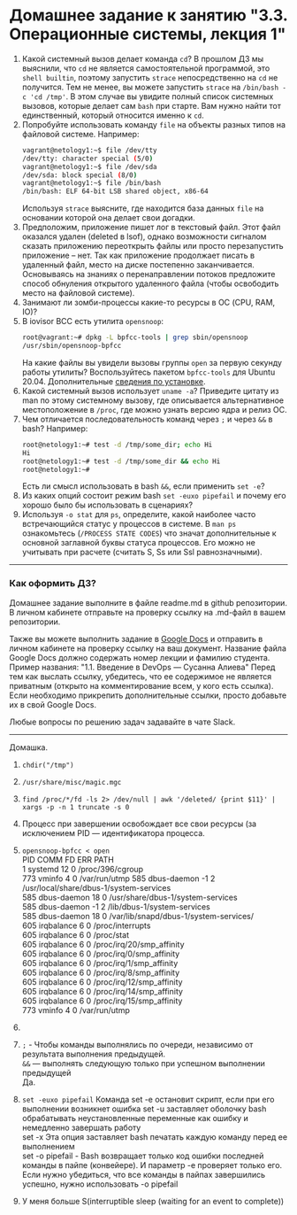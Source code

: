 # Домашнее задание к занятию "3.3. Операционные системы, лекция 1"

1. Какой системный вызов делает команда `cd`? В прошлом ДЗ мы выяснили, что `cd` не является самостоятельной  программой, это `shell builtin`, поэтому запустить `strace` непосредственно на `cd` не получится. Тем не менее, вы можете запустить `strace` на `/bin/bash -c 'cd /tmp'`. В этом случае вы увидите полный список системных вызовов, которые делает сам `bash` при старте. Вам нужно найти тот единственный, который относится именно к `cd`.
1. Попробуйте использовать команду `file` на объекты разных типов на файловой системе. Например:
    ```bash
    vagrant@netology1:~$ file /dev/tty
    /dev/tty: character special (5/0)
    vagrant@netology1:~$ file /dev/sda
    /dev/sda: block special (8/0)
    vagrant@netology1:~$ file /bin/bash
    /bin/bash: ELF 64-bit LSB shared object, x86-64
    ```
    Используя `strace` выясните, где находится база данных `file` на основании которой она делает свои догадки.
1. Предположим, приложение пишет лог в текстовый файл. Этот файл оказался удален (deleted в lsof), однако возможности сигналом сказать приложению переоткрыть файлы или просто перезапустить приложение – нет. Так как приложение продолжает писать в удаленный файл, место на диске постепенно заканчивается. Основываясь на знаниях о перенаправлении потоков предложите способ обнуления открытого удаленного файла (чтобы освободить место на файловой системе).
1. Занимают ли зомби-процессы какие-то ресурсы в ОС (CPU, RAM, IO)?
1. В iovisor BCC есть утилита `opensnoop`:
    ```bash
    root@vagrant:~# dpkg -L bpfcc-tools | grep sbin/opensnoop
    /usr/sbin/opensnoop-bpfcc
    ```
    На какие файлы вы увидели вызовы группы `open` за первую секунду работы утилиты? Воспользуйтесь пакетом `bpfcc-tools` для Ubuntu 20.04. Дополнительные [сведения по установке](https://github.com/iovisor/bcc/blob/master/INSTALL.md).
1. Какой системный вызов использует `uname -a`? Приведите цитату из man по этому системному вызову, где описывается альтернативное местоположение в `/proc`, где можно узнать версию ядра и релиз ОС.
1. Чем отличается последовательность команд через `;` и через `&&` в bash? Например:
    ```bash
    root@netology1:~# test -d /tmp/some_dir; echo Hi
    Hi
    root@netology1:~# test -d /tmp/some_dir && echo Hi
    root@netology1:~#
    ```
    Есть ли смысл использовать в bash `&&`, если применить `set -e`?
1. Из каких опций состоит режим bash `set -euxo pipefail` и почему его хорошо было бы использовать в сценариях?
1. Используя `-o stat` для `ps`, определите, какой наиболее часто встречающийся статус у процессов в системе. В `man ps` ознакомьтесь (`/PROCESS STATE CODES`) что значат дополнительные к основной заглавной буквы статуса процессов. Его можно не учитывать при расчете (считать S, Ss или Ssl равнозначными).


 ---

### Как оформить ДЗ?

Домашнее задание выполните в файле readme.md в github репозитории. В личном кабинете отправьте на проверку ссылку на .md-файл в вашем репозитории.

Также вы можете выполнить задание в [Google Docs](https://docs.google.com/document/u/0/?tgif=d) и отправить в личном кабинете на проверку ссылку на ваш документ.
Название файла Google Docs должно содержать номер лекции и фамилию студента. Пример названия: "1.1. Введение в DevOps — Сусанна Алиева"
Перед тем как выслать ссылку, убедитесь, что ее содержимое не является приватным (открыто на комментирование всем, у кого есть ссылка).
Если необходимо прикрепить дополнительные ссылки, просто добавьте их в свой Google Docs.

Любые вопросы по решению задач задавайте в чате Slack.

---
Домашка.

1. `chdir("/tmp")`
2. `/usr/share/misc/magic.mgc`
3. `find /proc/*/fd -ls 2> /dev/null | awk '/deleted/ {print $11}' | xargs -p -n 1 truncate -s 0`  
4. Процесс при завершении освобождает все свои ресурсы (за исключением PID — идентификатора процесса.  
5. `opensnoop-bpfcc < open`  
PID    COMM               FD ERR PATH  
1      systemd            12   0 /proc/396/cgroup  
773    vminfo              4   0 /var/run/utmp
585    dbus-daemon        -1   2 /usr/local/share/dbus-1/system-services  
585    dbus-daemon        18   0 /usr/share/dbus-1/system-services  
585    dbus-daemon        -1   2 /lib/dbus-1/system-services  
585    dbus-daemon        18   0 /var/lib/snapd/dbus-1/system-services/  
605    irqbalance          6   0 /proc/interrupts  
605    irqbalance          6   0 /proc/stat  
605    irqbalance          6   0 /proc/irq/20/smp_affinity  
605    irqbalance          6   0 /proc/irq/0/smp_affinity  
605    irqbalance          6   0 /proc/irq/1/smp_affinity  
605    irqbalance          6   0 /proc/irq/8/smp_affinity  
605    irqbalance          6   0 /proc/irq/12/smp_affinity  
605    irqbalance          6   0 /proc/irq/14/smp_affinity  
605    irqbalance          6   0 /proc/irq/15/smp_affinity  
773    vminfo              4   0 /var/run/utmp  
6.  

7. `;` - Чтобы команды выполнялись по очереди, независимо от результата выполнения предыдущей.  
`&&` — выполнять следующую только при успешном выполнении предыдущей  
Да.
8. `set -euxo pipefail`
Команда set -e остановит скрипт, если при его выполнении возникнет ошибка
set -u заставляет оболочку bash обрабатывать неустановленные переменные как ошибку и немедленно завершать работу  
set -x Эта опция заставляет bash печатать каждую команду перед ее выполнением  
set -o pipefail - Bash возвращает только код ошибки последней команды в пайпе (конвейере). И параметр -e проверяет только его. Если нужно убедиться, что все команды в пайпах завершились успешно, нужно использовать -o pipefail  
9. У меня больше S(interruptible sleep (waiting for an event to complete))
